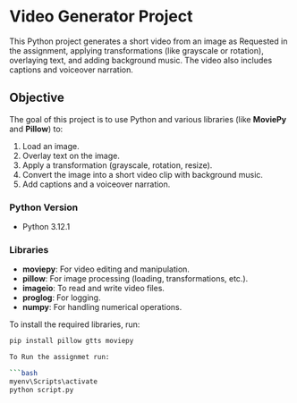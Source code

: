 # Video Generator Project

This Python project generates a short video from an image as Requested in the assignment, applying transformations (like grayscale or rotation), overlaying text, and adding background music. The video also includes captions and voiceover narration.

## Objective

The goal of this project is to use Python and various libraries (like **MoviePy** and **Pillow**) to:
1. Load an image.
2. Overlay text on the image.
3. Apply a transformation (grayscale, rotation, resize).
4. Convert the image into a short video clip with background music.
5. Add captions and a voiceover narration.

### Python Version

- Python 3.12.1

### Libraries

- **moviepy**: For video editing and manipulation.
- **pillow**: For image processing (loading, transformations, etc.).
- **imageio**: To read and write video files.
- **proglog**: For logging.
- **numpy**: For handling numerical operations.

To install the required libraries, run:

```bash
pip install pillow gtts moviepy

To Run the assignmet run:

```bash
myenv\Scripts\activate
python script.py


